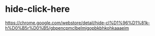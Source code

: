 # hide-click-here

https://chrome.google.com/webstore/detail/hide-cl%D1%96%D1%81k-h%D0%B5r%D0%B5/gbpencpmclbelmigopbkbhkohkaaaeim